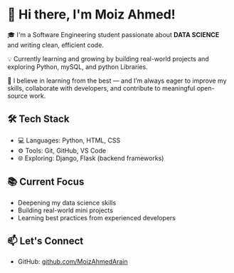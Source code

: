 # 👋 Hi there, I'm Moiz Ahmed!

🎓 I'm a Software Engineering student passionate about **DATA SCIENCE** and writing clean, efficient code.

💡 Currently learning and growing by building real-world projects and exploring Python, mySQL, and python Libraries.

🚀 I believe in learning from the best — and I’m always eager to improve my skills, collaborate with developers, and contribute to meaningful open-source work.

## 🛠️ Tech Stack
- 💻 Languages: Python, HTML, CSS
- ⚙️ Tools: Git, GitHub, VS Code
- 🌐 Exploring: Django, Flask (backend frameworks)


## 📚 Current Focus
- Deepening my data science skills
- Building real-world mini projects
- Learning best practices from experienced developers


## 📫 Let's Connect
- GitHub: [github.com/MoizAhmedArain](https://github.com/MoizAhmedArain)
